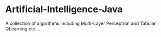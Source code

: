# Artificial-Intelligence-Java
A collection of algorithms including Multi-Layer Perceptron and Tabular QLearning etc....
